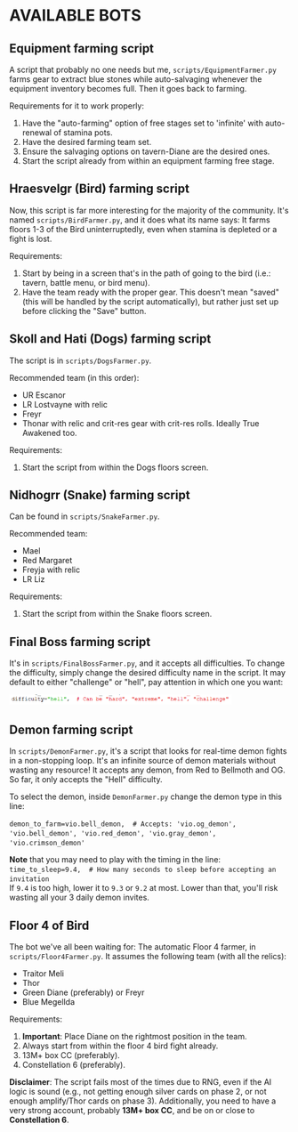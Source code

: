 # AVAILABLE BOTS

## Equipment farming script

A script that probably no one needs but me, `scripts/EquipmentFarmer.py` farms gear to extract blue stones while auto-salvaging whenever the equipment inventory becomes full. Then it goes back to farming. 

Requirements for it to work properly:
1. Have the "auto-farming" option of free stages set to 'infinite' with auto-renewal of stamina pots.
2. Have the desired farming team set.
3. Ensure the salvaging options on tavern-Diane are the desired ones.
4. Start the script already from within an equipment farming free stage.

## Hraesvelgr (Bird) farming script

Now, this script is far more interesting for the majority of the community. It's named `scripts/BirdFarmer.py`, and it does what its name says: It farms floors 1-3 of the Bird uninterruptedly, even when stamina is depleted or a fight is lost.

Requirements:
1. Start by being in a screen that's in the path of going to the bird (i.e.: tavern, battle menu, or bird menu).
2. Have the team ready with the proper gear. This doesn't mean "saved" (this will be handled by the script automatically), but rather just set up before clicking the "Save" button.

## Skoll and Hati (Dogs) farming script

The script is in `scripts/DogsFarmer.py`.

Recommended team (in this order):
* UR Escanor
* LR Lostvayne with relic
* Freyr
* Thonar with relic and crit-res gear with crit-res rolls. Ideally True Awakened too.

Requirements:
1. Start the script from within the Dogs floors screen.

## Nidhogrr (Snake) farming script

Can be found in `scripts/SnakeFarmer.py`. 

Recommended team:
* Mael
* Red Margaret
* Freyja with relic
* LR Liz

Requirements:
1. Start the script from within the Snake floors screen.

## Final Boss farming script

It's in `scripts/FinalBossFarmer.py`, and it accepts all difficulties. To change the difficulty, simply change the desired difficulty name in the script. It may default to either "challenge" or "hell", pay attention in which one you want:

<img src="readme_images/final_boss_difficulty.png" width="400"/>

## Demon farming script

In `scripts/DemonFarmer.py`, it's a script that looks for real-time demon fights in a non-stopping loop. It's an infinite source of demon materials without wasting any resource! It accepts any demon, from Red to Bellmoth and OG.
So far, it only accepts the "Hell" difficulty.

To select the demon, inside `DemonFarmer.py` change the demon type in this line:

```demon_to_farm=vio.bell_demon,  # Accepts: 'vio.og_demon', 'vio.bell_demon', 'vio.red_demon', 'vio.gray_demon', 'vio.crimson_demon'```

**Note** that you may need to play with the timing in the line:<br>
```time_to_sleep=9.4,  # How many seconds to sleep before accepting an invitation```<br>
If `9.4` is too high, lower it to `9.3` or `9.2` at most. Lower than that, you'll risk wasting all your 3 daily demon invites.


## Floor 4 of Bird

The bot we've all been waiting for: The automatic Floor 4 farmer, in `scripts/Floor4Farmer.py`. It assumes the following team (with all the relics):
* Traitor Meli
* Thor
* Green Diane (preferably) or Freyr
* Blue Megellda

Requirements:
1. **Important**: Place Diane on the rightmost position in the team.
2. Always start from within the floor 4 bird fight already.
3. 13M+ box CC (preferably).
4. Constellation 6 (preferably).

**Disclaimer**: The script fails most of the times due to RNG, even if the AI logic is sound (e.g., not getting enough silver cards on phase 2, or not enough amplify/Thor cards on phase 3). Additionally, you need to have a very strong account, probably **13M+ box CC**, and be on or close to **Constellation 6**.
